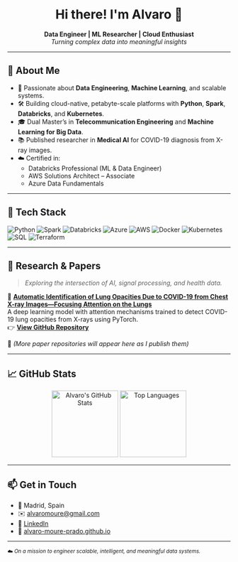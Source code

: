 <h1 align="center">Hi there! I'm Alvaro 👋</h1>

<p align="center">
  <b>Data Engineer | ML Researcher | Cloud Enthusiast</b><br>
  <i>Turning complex data into meaningful insights</i>
</p>

---

## 🚀 About Me

- 🧠 Passionate about **Data Engineering**, **Machine Learning**, and scalable systems.
- 🛠️ Building cloud-native, petabyte-scale platforms with **Python**, **Spark**, **Databricks**, and **Kubernetes**.
- 🎓 Dual Master’s in **Telecommunication Engineering** and **Machine Learning for Big Data**.
- 📚 Published researcher in **Medical AI** for COVID-19 diagnosis from X-ray images.
- ☁️ Certified in:
  - Databricks Professional (ML & Data Engineer)
  - AWS Solutions Architect – Associate
  - Azure Data Fundamentals

---

## 🧰 Tech Stack

![Python](https://img.shields.io/badge/Python-3776AB?style=for-the-badge&logo=python&logoColor=white)
![Spark](https://img.shields.io/badge/Apache%20Spark-E25A1C?style=for-the-badge&logo=apachespark&logoColor=white)
![Databricks](https://img.shields.io/badge/Databricks-FF3621?style=for-the-badge&logo=databricks&logoColor=white)
![Azure](https://img.shields.io/badge/Azure-0078D4?style=for-the-badge&logo=microsoftazure&logoColor=white)
![AWS](https://img.shields.io/badge/AWS-232F3E?style=for-the-badge&logo=amazonaws&logoColor=white)
![Docker](https://img.shields.io/badge/Docker-2496ED?style=for-the-badge&logo=docker&logoColor=white)
![Kubernetes](https://img.shields.io/badge/Kubernetes-326CE5?style=for-the-badge&logo=kubernetes&logoColor=white)
![SQL](https://img.shields.io/badge/SQL-025E8C?style=for-the-badge&logo=sqlite&logoColor=white)
![Terraform](https://img.shields.io/badge/Terraform-623CE4?style=for-the-badge&logo=terraform&logoColor=white)

---

## 🧪 Research & Papers

> *Exploring the intersection of AI, signal processing, and health data.*

🔬 **[Automatic Identification of Lung Opacities Due to COVID-19 from Chest X-ray Images—Focusing Attention on the Lungs](#)**  
A deep learning model with attention mechanisms trained to detect COVID-19 lung opacities from X-rays using PyTorch.  
👉 **[View GitHub Repository](#)**

📌 *(More paper repositories will appear here as I publish them)*

---

## 📈 GitHub Stats

<p align="center">
  <img src="https://github-readme-stats.vercel.app/api?username=alvaro-moure-prado&show_icons=true&theme=tokyonight" alt="Alvaro's GitHub Stats" height="150"/>
  <img src="https://github-readme-stats.vercel.app/api/top-langs/?username=alvaro-moure-prado&layout=compact&theme=tokyonight" alt="Top Languages" height="150"/>
</p>

---

## 📫 Get in Touch

- 📍 Madrid, Spain  
- ✉️ alvaromoure@gmail.com  
- 💼 [LinkedIn](https://www.linkedin.com/in/alvaro-moure-prado/)  
- 🧠 [alvaro-moure-prado.github.io](https://github.com/alvaro-moure-prado)

---

<sub>☁️ *On a mission to engineer scalable, intelligent, and meaningful data systems.*</sub>

